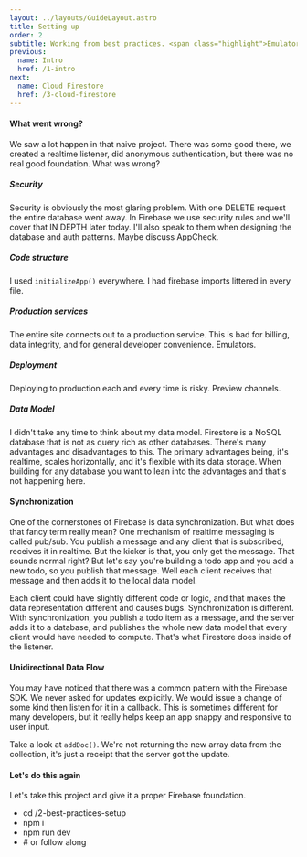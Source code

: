 ```yaml
---
layout: ../layouts/GuideLayout.astro
title: Setting up
order: 2
subtitle: Working from best practices. <span class="highlight">Emulators</span>, <span class="highlight">security</span>, and <span class="highlight">preview channels</span>.
previous:
  name: Intro
  href: /1-intro
next:
  name: Cloud Firestore
  href: /3-cloud-firestore
---
```


#### What went wrong?
We saw a lot happen in that naive project. There was some good there, we created a realtime listener, did anonymous authentication, but there was no real good foundation. What was wrong?

##### Security
Security is obviously the most glaring problem. With one DELETE request the entire database went away. In Firebase we use security rules and we'll cover that IN DEPTH later today. I'll also speak to them when designing the database and auth patterns. Maybe discuss AppCheck.

##### Code structure
I used `initializeApp()` everywhere. I had firebase imports littered in every file.

##### Production services
The entire site connects out to a production service. This is bad for billing, data integrity, and for general developer convenience. Emulators.

##### Deployment
Deploying to production each and every time is risky. Preview channels.

##### Data Model
I didn't take any time to think about my data model. Firestore is a NoSQL database that is not as query rich as other databases. There's many advantages and disadvantages to this. The primary advantages being, it's realtime, scales horizontally, and it's flexible with its data storage. When building for any database you want to lean into the advantages and that's not happening here.

#### Synchronization
One of the cornerstones of Firebase is data synchronization. But what does that fancy term really mean? One mechanism of realtime messaging is called pub/sub. You publish a message and any client that is subscribed, receives it in realtime. But the kicker is that, you only get the message. That sounds normal right? But let's say you're building a todo app and you add a new todo, so you publish that message. Well each client receives that message and then adds it to the local data model. 

Each client could have slightly different code or logic, and that makes the data representation different and causes bugs. Synchronization is different. With synchronization, you publish a todo item as a message, and the server adds it to a database, and publishes the whole new data model that every client would have needed to compute. That's what Firestore does inside of the listener.

#### Unidirectional Data Flow
You may have noticed that there was a common pattern with the Firebase SDK. We never asked for updates explicitly. We would issue a change of some kind then listen for it in a callback. This is sometimes different for many developers, but it really helps keep an app snappy and responsive to user input. 

Take a look at `addDoc()`. We're not returning the new array data from the collection, it's just a receipt that the server got the update. 

#### Let's do this again
Let's take this project and give it a proper Firebase foundation.

<ul class="code-callout">
  <li>cd /2-best-practices-setup</li>
  <li>npm i</li>
  <li>npm run dev</li>
  <li># or follow along</li>
</ul>
